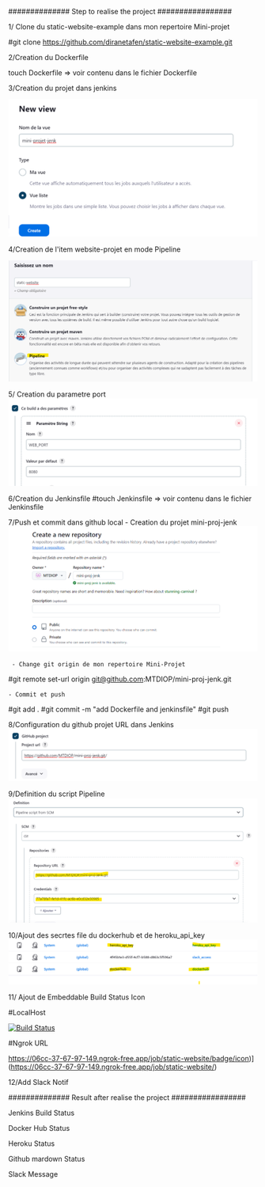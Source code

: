 ############## Step to realise the project #################

1/ Clone du static-website-example dans mon repertoire Mini-projet

#git clone https://github.com/diranetafen/static-website-example.git

2/Creation du Dockerfile

touch Dockerfile => voir contenu dans le fichier Dockerfile

3/Creation du projet dans jenkins

![alt text](image.png)

4/Creation de l'item website-projet en mode Pipeline

![alt text](image-6.png)

5/ Creation du parametre port
![alt text](image-2.png)

6/Creation du Jenkinsfile
#touch Jenkinsfile => voir contenu dans le fichier Jenkinsfile

7/Push et commit dans github local 
    - Creation du projet mini-proj-jenk
    ![alt text](image-3.png)

     - Change git origin de mon repertoire Mini-Projet 
 #git remote set-url origin git@github.com:MTDIOP/mini-proj-jenk.git

    - Commit et push 
#git add .
#git commit -m "add Dockerfile and jenkinsfile"
#git push

8/Configuration du github projet URL dans Jenkins
![alt text](image-4.png)

9/Definition du script Pipeline
![alt text](image-7.png)

10/Ajout des secrtes file du dockerhub et de heroku_api_key
![alt text](image-8.png)

11/ Ajout de Embeddable Build Status Icon

#LocalHost

[![Build Status](http://localhost:8080/job/static-website/badge/icon)](http://localhost:8080/job/static-website/)

#Ngrok URL

https://06cc-37-67-97-149.ngrok-free.app/job/static-website/badge/icon)](https://06cc-37-67-97-149.ngrok-free.app/job/static-website/)

12/Add Slack Notif

############## Result after realise the project #################

Jenkins Build Status

Docker Hub Status

Heroku Status

Github mardown Status

Slack Message